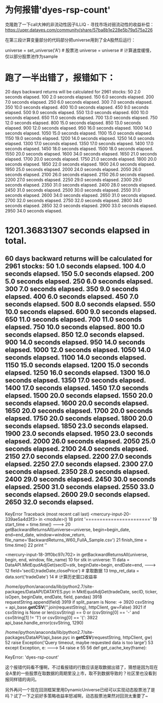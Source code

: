 # 为何报错'dyes-rsp-count'

克隆跑了一下call大神的非流动性因子ILLIQ - 寻找市场对弱流动性的收益补偿： https://uqer.datayes.com/community/share/57ba8b1e228e5b79a575a226

在第三段计算变量部分的代码部分把universe用到了全A股然后运行：

universe = set_universe('A')      # 股票池
universe = universe               # 计算速度缓慢，仅以部分股票池作为sample

跑了一半出错了，报错如下：
=======================
20 days backward returns will be calculated for 2961 stocks:
50   2.0 seconds elapsed.
100   2.0 seconds elapsed.
150   6.0 seconds elapsed.
200   7.0 seconds elapsed.
250   6.0 seconds elapsed.
300   7.0 seconds elapsed.
350   10.0 seconds elapsed.
400   10.0 seconds elapsed.
450   9.0 seconds elapsed.
500   9.0 seconds elapsed.
550   13.0 seconds elapsed.
600   10.0 seconds elapsed.
650   11.0 seconds elapsed.
700   13.0 seconds elapsed.
750   12.0 seconds elapsed.
800   15.0 seconds elapsed.
850   13.0 seconds elapsed.
900   12.0 seconds elapsed.
950   16.0 seconds elapsed.
1000   14.0 seconds elapsed.
1050   15.0 seconds elapsed.
1100   15.0 seconds elapsed.
1150   19.0 seconds elapsed.
1200   14.0 seconds elapsed.
1250   14.0 seconds elapsed.
1300   17.0 seconds elapsed.
1350   17.0 seconds elapsed.
1400   17.0 seconds elapsed.
1450   18.0 seconds elapsed.
1500   18.0 seconds elapsed.
1550   20.0 seconds elapsed.
1600   34.0 seconds elapsed.
1650   21.0 seconds elapsed.
1700   20.0 seconds elapsed.
1750   21.0 seconds elapsed.
1800   20.0 seconds elapsed.
1850   22.0 seconds elapsed.
1900   24.0 seconds elapsed.
1950   25.0 seconds elapsed.
2000   24.0 seconds elapsed.
2050   26.0 seconds elapsed.
2100   26.0 seconds elapsed.
2150   26.0 seconds elapsed.
2200   27.0 seconds elapsed.
2250   29.0 seconds elapsed.
2300   29.0 seconds elapsed.
2350   31.0 seconds elapsed.
2400   28.0 seconds elapsed.
2450   31.0 seconds elapsed.
2500   30.0 seconds elapsed.
2550   31.0 seconds elapsed.
2600   34.0 seconds elapsed.
2650   31.0 seconds elapsed.
2700   32.0 seconds elapsed.
2750   32.0 seconds elapsed.
2800   34.0 seconds elapsed.
2850   32.0 seconds elapsed.
2900   33.0 seconds elapsed.
2950   34.0 seconds elapsed.

1201.36831307 seconds elapsed in total.
=======================
60 days backward returns will be calculated for 2961 stocks:
50   1.0 seconds elapsed.
100   4.0 seconds elapsed.
150   5.0 seconds elapsed.
200   5.0 seconds elapsed.
250   6.0 seconds elapsed.
300   7.0 seconds elapsed.
350   9.0 seconds elapsed.
400   6.0 seconds elapsed.
450   7.0 seconds elapsed.
500   8.0 seconds elapsed.
550   10.0 seconds elapsed.
600   9.0 seconds elapsed.
650   11.0 seconds elapsed.
700   11.0 seconds elapsed.
750   10.0 seconds elapsed.
800   10.0 seconds elapsed.
850   12.0 seconds elapsed.
900   14.0 seconds elapsed.
950   14.0 seconds elapsed.
1000   12.0 seconds elapsed.
1050   14.0 seconds elapsed.
1100   14.0 seconds elapsed.
1150   15.0 seconds elapsed.
1200   15.0 seconds elapsed.
1250   16.0 seconds elapsed.
1300   16.0 seconds elapsed.
1350   17.0 seconds elapsed.
1400   17.0 seconds elapsed.
1450   17.0 seconds elapsed.
1500   20.0 seconds elapsed.
1550   20.0 seconds elapsed.
1600   20.0 seconds elapsed.
1650   20.0 seconds elapsed.
1700   20.0 seconds elapsed.
1750   20.0 seconds elapsed.
1800   20.0 seconds elapsed.
1850   23.0 seconds elapsed.
1900   23.0 seconds elapsed.
1950   23.0 seconds elapsed.
2000   26.0 seconds elapsed.
2050   25.0 seconds elapsed.
2100   24.0 seconds elapsed.
2150   27.0 seconds elapsed.
2200   27.0 seconds elapsed.
2250   27.0 seconds elapsed.
2300   27.0 seconds elapsed.
2350   28.0 seconds elapsed.
2400   29.0 seconds elapsed.
2450   30.0 seconds elapsed.
2500   31.0 seconds elapsed.
2550   33.0 seconds elapsed.
2600   29.0 seconds elapsed.
2650   32.0 seconds elapsed.
---------------------------------------------------------------------------
KeyError                                  Traceback (most recent call last)
&lt;mercury-input-20-339ae5a4d3f3&gt; in &lt;module&gt;()
     18 print '======================='
     19 start_time = time.time()
---&gt; 20 getBackwardReturnsAll(universe=universe, begin=begin_date, end=end_date, window=window_return, file_name='BackwardReturns_W60_FullA_Sample.csv')
     21 finish_time = time.time()
     22 print ''

&lt;mercury-input-18-3ff0bc97c702&gt; in getBackwardReturnsAll(universe, begin, end, window, file_name)
     10     for stk in universe:
     11         data = DataAPI.MktEqudAdjGet(secID=stk, beginDate=begin, endDate=end, 
---&gt; 12                                      field='secID,tradeDate,closePrice')    # 拿取数据
     13         tmp_ret_data = data.sort('tradeDate')
     14         # 计算历史窗口收益率

/home/ipython/anaconda/lib/python2.7/site-packages/DataAPI/DATAYES.pyc in MktEqudAdjGet(tradeDate, secID, ticker, isOpen, beginDate, endDate, field, pandas)
   3918         requestString.append(field)
   3919     if split_param is None:
-&gt; 3920         csvString = api_base.__getCSV__(''.join(requestString), httpClient, gw=False)
   3921         if csvString is None or len(csvString) == 0 or (csvString[0] == '-' and csvString[1] != '1') or csvString[0] == '{':
   3922             api_base.handle_error(csvString, 1290)

/home/ipython/anaconda/lib/python2.7/site-packages/DataAPI/api_base.pyc in __getCSV__(requestString, httpClient, gw)
     52         raise Exception('Query timeout, maybe requested data is too large')
     53     except Exception, e:
---&gt; 54         raise e
     55 
     56 def get_cache_key(frame):

KeyError: 'dyes-rsp-count'

这个报错代码看不懂啊，不过看报错的行数应该是取数据出错了，猜想是因为现在全A里的一些股票在取数据的周期里没上市，取不到数据导致的？社区里也没看到报同样错的询问。

另外再问一个现在回测框架里用DynamicUniverse已经可以实现动态股票池了是吗？试了一下之前好多策略收益率怒减啊，动态股票池果然对回测太重要了~